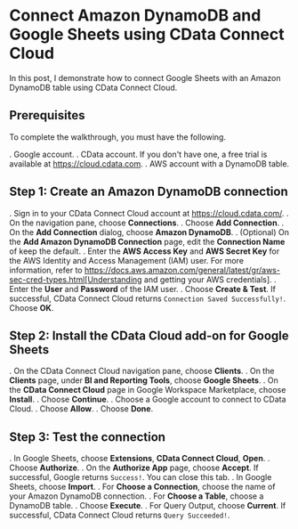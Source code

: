 # Connect Amazon DynamoDB and Google Sheets using CData Connect Cloud
In this post, I demonstrate how to connect Google Sheets with an Amazon DynamoDB table using CData Connect Cloud.

## Prerequisites
To complete the walkthrough, you must have the following.

. Google account.
. CData account. If you don't have one, a free trial is available at https://cloud.cdata.com.
. AWS account with a DynamoDB table.

## Step 1: Create an Amazon DynamoDB connection
. Sign in to your CData Connect Cloud account at https://cloud.cdata.com/.
. On the navigation pane, choose **Connections**.
. Choose **Add Connection**.
. On the **Add Connection** dialog, choose **Amazon DynamoDB**.
. (Optional) On the **Add Amazon DynamoDB Connection** page, edit the **Connection Name** of keep the default.
. Enter the **AWS Access Key** and **AWS Secret Key** for the AWS Identity and Access Management (IAM) user. For more information, refer to https://docs.aws.amazon.com/general/latest/gr/aws-sec-cred-types.html[Understanding and getting your AWS credentials]. 
. Enter the **User** and **Password** of the IAM user.
. Choose **Create & Test**. If successful, CData Connect Cloud returns `Connection Saved Successfully!`. Choose **OK**.

## Step 2: Install the CData Cloud add-on for Google Sheets
. On the CData Connect Cloud navigation pane, choose **Clients**.
. On the **Clients** page, under **BI and Reporting Tools**, choose **Google Sheets**.
. On the **CData Connect Cloud** page in Google Workspace Marketplace, choose **Install**.
. Choose **Continue**.
. Choose a Google account to connect to CData Cloud.
. Choose **Allow**.
. Choose **Done**.

## Step 3: Test the connection
. In Google Sheets, choose **Extensions**, **CData Connect Cloud**, **Open**.
. Choose **Authorize**.
. On the **Authorize App** page, choose **Accept**. If successful, Google returns `Success!`. You can close this tab.
. In Google Sheets, choose **Import**.
. For **Choose a Connection**, choose the name of your Amazon DynamoDB connection.
. For **Choose a Table**, choose a DynamoDB table.
. Choose **Execute**.
. For Query Output, choose **Current**. If successful, CData Connect Cloud returns `Query Succeeded!`.